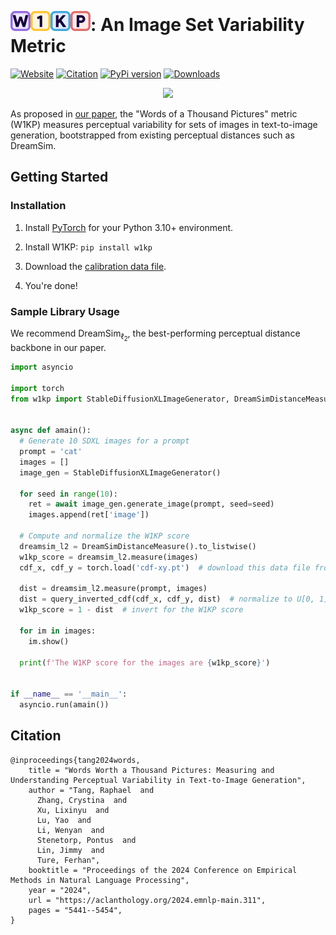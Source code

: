# <img src="icon-banner.svg" height="32" style="position: relative; margin-top: 15px;"/>: An Image Set Variability Metric
[![Website](https://img.shields.io/badge/Website-online-green.svg)](http://w1kp.com) [![Citation](https://img.shields.io/badge/Citation-EMNLP_2024-orange.svg)](https://gist.github.com/daemon/1d1351f23aacef1ef6edef1a4afd9784) [![PyPi version](https://badgen.net/pypi/v/w1kp?color=blue)](https://pypi.org/project/w1kp) [![Downloads](https://static.pepy.tech/badge/w1kp)](https://pepy.tech/project/w1kp)

<p align="center">
  <img src="https://github.com/castorini/w1kp/assets/6188572/4f4c2ad2-2716-43aa-9119-41b4c7d85465"/>
</p>

As proposed in [our paper](https://aclanthology.org/2024.emnlp-main.311/), the "Words of a Thousand Pictures" metric (W1KP) measures perceptual variability for sets of images in text-to-image generation, bootstrapped from existing perceptual distances such as DreamSim.

## Getting Started

### Installation
1. Install [PyTorch](https://pytorch.org) for your Python 3.10+ environment.

2. Install W1KP: `pip install w1kp`

3. Download the [calibration data file](cdf-xy.pt).

4. You're done!

### Sample Library Usage

We recommend $\text{DreamSim}_{\ell_2}$, the best-performing perceptual distance backbone in our paper.
```python
import asyncio

import torch
from w1kp import StableDiffusionXLImageGenerator, DreamSimDistanceMeasure, query_inverted_cdf


async def amain():
  # Generate 10 SDXL images for a prompt
  prompt = 'cat'
  images = []
  image_gen = StableDiffusionXLImageGenerator()

  for seed in range(10):
    ret = await image_gen.generate_image(prompt, seed=seed)
    images.append(ret['image'])

  # Compute and normalize the W1KP score
  dreamsim_l2 = DreamSimDistanceMeasure().to_listwise()
  w1kp_score = dreamsim_l2.measure(images)
  cdf_x, cdf_y = torch.load('cdf-xy.pt')  # download this data file from the repo

  dist = dreamsim_l2.measure(prompt, images)
  dist = query_inverted_cdf(cdf_x, cdf_y, dist)  # normalize to U[0, 1]
  w1kp_score = 1 - dist  # invert for the W1KP score

  for im in images:
    im.show()

  print(f'The W1KP score for the images are {w1kp_score}')
  

if __name__ == '__main__':
  asyncio.run(amain())
```

## Citation
```
@inproceedings{tang2024words,
    title = "Words Worth a Thousand Pictures: Measuring and Understanding Perceptual Variability in Text-to-Image Generation",
    author = "Tang, Raphael  and
      Zhang, Crystina  and
      Xu, Lixinyu  and
      Lu, Yao  and
      Li, Wenyan  and
      Stenetorp, Pontus  and
      Lin, Jimmy  and
      Ture, Ferhan",
    booktitle = "Proceedings of the 2024 Conference on Empirical Methods in Natural Language Processing",
    year = "2024",
    url = "https://aclanthology.org/2024.emnlp-main.311",
    pages = "5441--5454",
}
```
